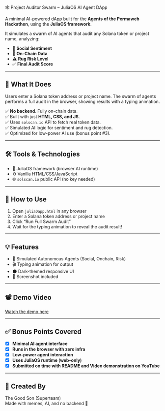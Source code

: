  🕸️ Project Auditor Swarm – JuliaOS AI Agent DApp

A minimal AI-powered dApp built for the **Agents of the Permaweb Hackathon**, using the **JuliaOS framework**.

It simulates a swarm of AI agents that audit any Solana token or project name, analyzing:

- 📡 **Social Sentiment**
- 🔗 **On-Chain Data**
- ⚠️ **Rug Risk Level**
- ✅ **Final Audit Score**

---

## 🧠 What It Does

Users enter a Solana token address or project name. The swarm of agents performs a full audit in the browser, showing results with a typing animation.

✅ **No backend**. Fully on-chain data.  
✅ Built with just **HTML, CSS, and JS**.  
✅ Uses `solscan.io` API to fetch real token data.  
✅ Simulated AI logic for sentiment and rug detection.  
✅ Optimized for low-power AI use (bonus point #3).

---

## 🛠️ Tools & Technologies

- 🧱 JuliaOS framework (browser AI runtime)
- ⚙️ Vanilla HTML/CSS/JavaScript
- 🌐 `solscan.io` public API (no key needed)

---

## 🚀 How to Use

1. Open `juliaDapp.html` in any browser
2. Enter a Solana token address or project name
3. Click “Run Full Swarm Audit”
4. Wait for the typing animation to reveal the audit result!

---

## 💡 Features

- 🧠 Simulated Autonomous Agents (Social, Onchain, Risk)
- 🎬 Typing animation for output
- 🌑 Dark-themed responsive UI
- 📸 Screenshot included

---

## 📽️ Demo Video

[Watch the demo here](https://youtu.be/-MZwdRmuHiE)


---

## ✅ Bonus Points Covered

- [x] **Minimal AI agent interface**
- [x] **Runs in the browser with zero infra**
- [x] **Low-power agent interaction**
- [x] **Uses JuliaOS runtime (web-only)**
- [x] **Submitted on time with README and Video demonstration on YouTube**

---

## 👤 Created By

The Good Son (Superteam)  
Made with memes, AI, and no backend 🚫
